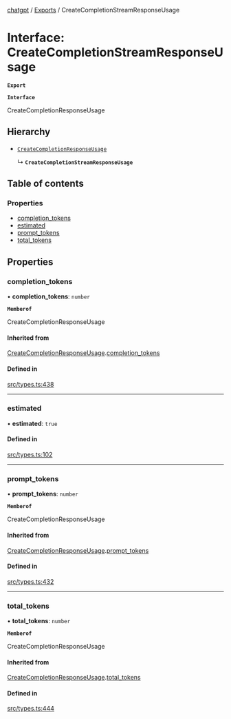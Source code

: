 [chatgpt](../readme.md) / [Exports](../modules.md) / CreateCompletionStreamResponseUsage

# Interface: CreateCompletionStreamResponseUsage

**`Export`**

**`Interface`**

CreateCompletionResponseUsage

## Hierarchy

- [`CreateCompletionResponseUsage`](openai.CreateCompletionResponseUsage.md)

  ↳ **`CreateCompletionStreamResponseUsage`**

## Table of contents

### Properties

- [completion\_tokens](CreateCompletionStreamResponseUsage.md#completion_tokens)
- [estimated](CreateCompletionStreamResponseUsage.md#estimated)
- [prompt\_tokens](CreateCompletionStreamResponseUsage.md#prompt_tokens)
- [total\_tokens](CreateCompletionStreamResponseUsage.md#total_tokens)

## Properties

### completion\_tokens

• **completion\_tokens**: `number`

**`Memberof`**

CreateCompletionResponseUsage

#### Inherited from

[CreateCompletionResponseUsage](openai.CreateCompletionResponseUsage.md).[completion_tokens](openai.CreateCompletionResponseUsage.md#completion_tokens)

#### Defined in

[src/types.ts:438](https://github.com/transitive-bullshit/chatgpt-api/blob/bf66500/src/types.ts#L438)

___

### estimated

• **estimated**: ``true``

#### Defined in

[src/types.ts:102](https://github.com/transitive-bullshit/chatgpt-api/blob/bf66500/src/types.ts#L102)

___

### prompt\_tokens

• **prompt\_tokens**: `number`

**`Memberof`**

CreateCompletionResponseUsage

#### Inherited from

[CreateCompletionResponseUsage](openai.CreateCompletionResponseUsage.md).[prompt_tokens](openai.CreateCompletionResponseUsage.md#prompt_tokens)

#### Defined in

[src/types.ts:432](https://github.com/transitive-bullshit/chatgpt-api/blob/bf66500/src/types.ts#L432)

___

### total\_tokens

• **total\_tokens**: `number`

**`Memberof`**

CreateCompletionResponseUsage

#### Inherited from

[CreateCompletionResponseUsage](openai.CreateCompletionResponseUsage.md).[total_tokens](openai.CreateCompletionResponseUsage.md#total_tokens)

#### Defined in

[src/types.ts:444](https://github.com/transitive-bullshit/chatgpt-api/blob/bf66500/src/types.ts#L444)
